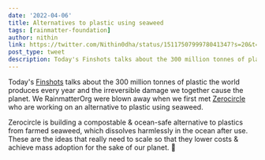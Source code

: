 ```yaml
---
date: '2022-04-06'
title: Alternatives to plastic using seaweed
tags: [rainmatter-foundation]
author: nithin
link: https://twitter.com/Nithin0dha/status/1511750799978041347?s=20&t=fU72J8jKh1bI7hS4XOhlMQ
post_type: tweet
description: Today's Finshots talks about the 300 million tonnes of plastic the world produces every year and the irreversible damage we together cause the planet...
---
```


Today's [Finshots](https://finshots.in/archive/india-is-trying-to-ban-single-use-plastic-again/) talks about the 300 million tonnes of plastic the world produces every year and the irreversible damage we together cause the planet. We RainmatterOrg  were blown away when we first met [Zerocircle](https://www.zerocircle.in) who are working on an alternative to plastic using seaweed. 

Zerocircle is building a compostable & ocean-safe alternative to plastics from farmed seaweed, which dissolves harmlessly in the ocean after use. These are the ideas that really need to scale so that they lower costs & achieve mass adoption for the sake of our planet. 🤞
